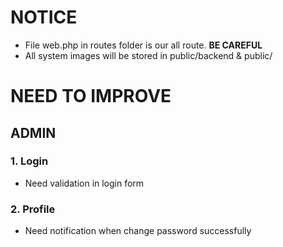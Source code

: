 # NOTICE 
- File web.php in routes folder is our all route. **BE CAREFUL**
- All system images will be stored in public/backend & public/
# NEED TO IMPROVE
## ADMIN
### 1. Login 
- Need validation in login form

### 2. Profile
- Need notification when change password successfully 


